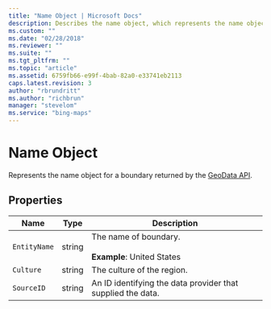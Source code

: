 ```yaml
---
title: "Name Object | Microsoft Docs"
description: Describes the name object, which represents the name object for a GeoData API boundary, and provides a list of its properties.
ms.custom: ""
ms.date: "02/28/2018"
ms.reviewer: ""
ms.suite: ""
ms.tgt_pltfrm: ""
ms.topic: "article"
ms.assetid: 6759fb66-e99f-4bab-82a0-e33741eb2113
caps.latest.revision: 3
author: "rbrundritt"
ms.author: "richbrun"
manager: "stevelom"
ms.service: "bing-maps"
---
```


# Name Object

Represents the name object for a boundary returned by the [GeoData API](../../../spatial-data-services/geodata-api.md). 

## Properties

Name              | Type           | Description
----------------- | -------------- | ----------------------------------
`EntityName`      | string         | The name of boundary. <br/><br/>**Example**: United States
`Culture`         | string         | The culture of the region.
`SourceID`        | string         | An ID identifying the data provider that supplied the data. 

